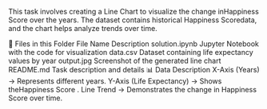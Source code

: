 This task involves creating a Line Chart to visualize the change inHappiness Score over the years. The dataset contains historical Happiness Scoredata, and the chart helps analyze trends over time.

📂 Files in this Folder
File Name	Description
solution.ipynb	Jupyter Notebook with the code for visualization
data.csv	Dataset containing life expectancy values by year
output.jpg	Screenshot of the generated line chart
README.md	Task description and details
📊 Data Description
X-Axis (Years) → Represents different years.
Y-Axis (Life Expectancy) → Shows theHappiness Score .
Line Trend → Demonstrates the change in Happiness Score over time.
